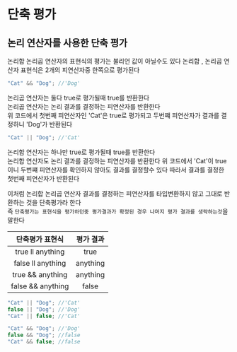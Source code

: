# 단축 평가

## 논리 연산자를 사용한 단축 평가

논리합 논리곱 연산자의 표현식의 평가는 불리언 값이 아닐수도 있다
논리합 , 논리곱 연산자 표현식은 2개의 피연산자중 한쪽으로 평가된다

```js
"Cat" && "Dog"; //'Dog'
```

논리곱 연산자는 둘다 true로 평가될때 true를 반환한다  
논리곱 연산자는 논리 결과를 결정하는 피연산자를 반환한다  
위 코드에서 첫번째 피연산자인 'Cat'은 true로 평가되고 두번쨰 피연산자가 결과를 결정하니 'Dog'가 반환된다

```js
"Cat" || "Dog"; //'Cat'
```

논리합 연산자는 하나만 true로 평가될때 true를 반환한다  
논리합 연산자도 논리 결과를 결정하는 피연산자를 반환한다
위 코드에서 'Cat'이 true이니 두번쨰 피연산자를 확인하지 않아도 결과를 결정할수 있다 따라서 결과를 결정한 첫번째 피연산자가 반환된다

이처럼 논리합 논리곱 연산자 결과를 결정하는 피연산자를 타입변환하지 않고 그대로 반환하는 것을 단축평가라 한다  
즉 `단축평가는 표현식을 평가하던중 평가결과가 확정된 경우 나머지 평가 결과를 생략하는것`을 말한다

|  단축평가 표현식  | 평가 결과 |
| :---------------: | :-------: |
| true ll anything  |   true    |
| false ll anything | anything  |
| true && anything  | anything  |
| false && anything |   false   |

```js
"Cat" || "Dog"; //'Cat'
false || "Dog"; //'Dog'
"Cat" || false; //'Cat'

"Cat" && "Dog"; //'Dog'
false && "Dog"; //false
"Cat" && false; //false
```
